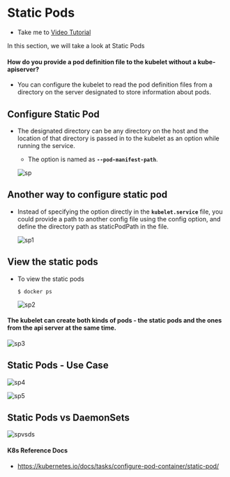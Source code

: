 # Static Pods 
  - Take me to [Video Tutorial](https://kodekloud.com/topic/static-pods/)
  
In this section, we will take a look at Static Pods

#### How do you provide a pod definition file to the kubelet without a kube-apiserver?
- You can configure the kubelet to read the pod definition files from a directory on the server designated to store information about pods.

## Configure Static Pod
- The designated directory can be any directory on the host and the location of that directory is passed in to the kubelet as an option while running the service.
  - The option is named as **`--pod-manifest-path`**.
  
  ![sp](sp.PNG)
  
## Another way to configure static pod 
- Instead of specifying the option directly in the **`kubelet.service`** file, you could provide a path to another config file using the config option, and define the directory path as staticPodPath in the file.

  ![sp1](sp1.PNG)

## View the static pods
- To view the static pods
  ```
  $ docker ps
  ```
  ![sp2](sp2.PNG)

#### The kubelet can create both kinds of pods - the static pods and the ones from the api server at the same time.

  ![sp3](sp3.PNG)

## Static Pods - Use Case

  ![sp4](sp4.PNG)
  
  ![sp5](sp5.PNG)
  
## Static Pods vs DaemonSets

   ![spvsds](spvsds.PNG)
  

#### K8s Reference Docs
- https://kubernetes.io/docs/tasks/configure-pod-container/static-pod/
